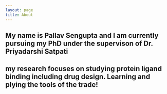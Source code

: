 ```yaml
---
layout: page
title: About
---
```


## My name is Pallav Sengupta and I am currently pursuing my PhD under the supervison of Dr. Priyadarshi Satpati
## my research focuses on studying protein ligand binding including drug design. Learning and plying the tools of the trade!
